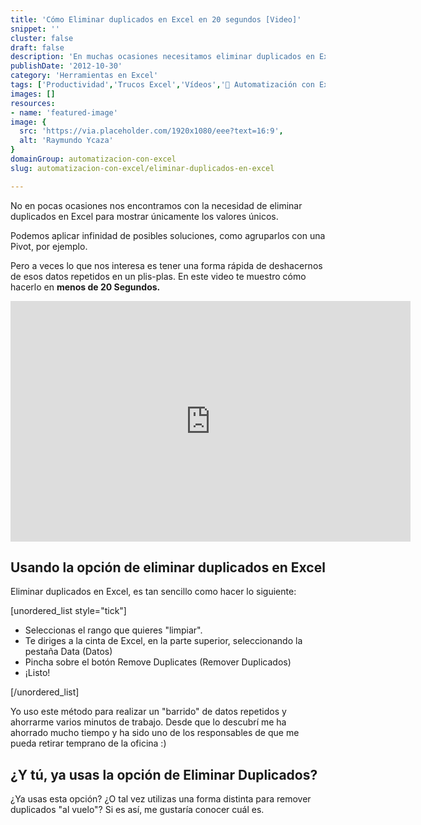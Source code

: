 ```yaml
---
title: 'Cómo Eliminar duplicados en Excel en 20 segundos [Video]'
snippet: ''
cluster: false
draft: false 
description: 'En muchas ocasiones necesitamos eliminar duplicados en Excel. Hoy te muestro cómo hacerlo en apenas 20 segundos.'
publishDate: '2012-10-30'
category: 'Herramientas en Excel'
tags: ['Productividad','Trucos Excel','Vídeos','🤖 Automatización con Excel']
images: []
resources: 
- name: 'featured-image'
image: {
  src: 'https://via.placeholder.com/1920x1080/eee?text=16:9',
  alt: 'Raymundo Ycaza'
}
domainGroup: automatizacion-con-excel
slug: automatizacion-con-excel/eliminar-duplicados-en-excel

---
```


No en pocas ocasiones nos encontramos con la necesidad de eliminar duplicados en Excel para mostrar únicamente los valores únicos.

Podemos aplicar infinidad de posibles soluciones, como agruparlos con una Pivot, por ejemplo.

Pero a veces lo que nos interesa es tener una forma rápida de deshacernos de esos datos repetidos en un plis-plas. En este video te muestro cómo hacerlo en **menos de 20 Segundos.** 

<iframe src="http://www.youtube.com/embed/vevZa-qmfrs" height="385" width="640" frameborder="0"></iframe>

## Usando la opción de eliminar duplicados en Excel

Eliminar duplicados en Excel, es tan sencillo como hacer lo siguiente:

\[unordered\_list style="tick"\]

- Seleccionas el rango que quieres "limpiar".
- Te diriges a la cinta de Excel, en la parte superior, seleccionando la pestaña Data (Datos)
- Pincha sobre el botón Remove Duplicates (Remover Duplicados)
- ¡Listo!

\[/unordered\_list\]

Yo uso este método para realizar un "barrido" de datos repetidos y ahorrarme varios minutos de trabajo. Desde que lo descubrí me ha ahorrado mucho tiempo y ha sido uno de los responsables de que me pueda retirar temprano de la oficina :)

## ¿Y tú, ya usas la opción de Eliminar Duplicados?

¿Ya usas esta opción? ¿O tal vez utilizas una forma distinta para remover duplicados "al vuelo"? Si es así, me gustaría conocer cuál es.
